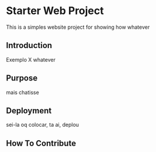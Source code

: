 # Starter Web Project

This is a simples website project for showing how whatever

## Introduction

Exemplo X whatever

## Purpose

mais chatisse

## Deployment

sei-la oq colocar, ta ai, deplou

## How To Contribute